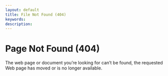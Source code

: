 ```yaml
---
layout: default
title: File Not Found (404)
keywords: 
description: 
---
```


# Page Not Found (404)

The web page or document you’re looking for can’t be found, the requested Web page has moved or is no longer available.


